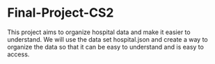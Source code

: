 # Final-Project-CS2
This project aims to organize hospital data and make it easier to understand.
We will use the data set hospital.json and create a way to organize the data so that it can be easy to understand and is easy to access.
